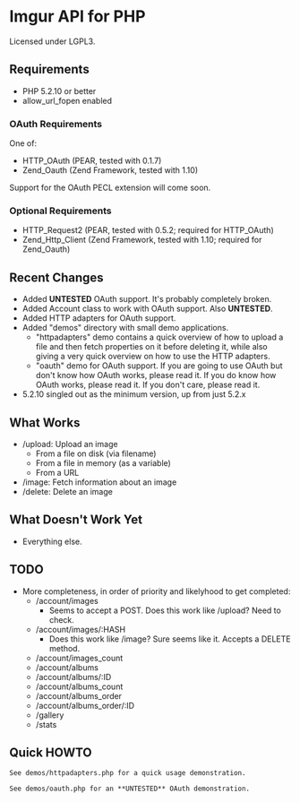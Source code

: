 # Imgur API for PHP

Licensed under LGPL3.

## Requirements

 - PHP 5.2.10 or better
 - allow_url_fopen enabled

### OAuth Requirements

One of:

 - HTTP_OAuth (PEAR, tested with 0.1.7)
 - Zend_Oauth (Zend Framework, tested with 1.10)

Support for the OAuth PECL extension will come soon.

### Optional Requirements

 - HTTP_Request2 (PEAR, tested with 0.5.2; required for HTTP_OAuth)
 - Zend_Http_Client (Zend Framework, tested with 1.10; required for Zend_Oauth)

## Recent Changes

 - Added **UNTESTED** OAuth support.  It's probably completely broken.
 - Added Account class to work with OAuth support.  Also **UNTESTED**.
 - Added HTTP adapters for OAuth support.
 - Added "demos" directory with small demo applications.
   - "httpadapters" demo contains a quick overview of how to upload a file and
     then fetch properties on it before deleting it, while also giving a very
     quick overview on how to use the HTTP adapters.
   - "oauth" demo for OAuth support.  If you are going to use OAuth but don't
     know how OAuth works, please read it.  If you do know how OAuth works,
     please read it.  If you don't care, please read it.
 - 5.2.10 singled out as the minimum version, up from just 5.2.x

## What Works

 - /upload: Upload an image
   - From a file on disk (via filename)
   - From a file in memory (as a variable)
   - From a URL
 - /image: Fetch information about an image
 - /delete: Delete an image

## What Doesn't Work Yet

 - Everything else.

## TODO
 
 - More completeness, in order of priority and likelyhood to get completed:
   - /account/images
     - Seems to accept a POST.  Does this work like /upload?  Need to check.
   - /account/images/:HASH
     - Does this work like /image?  Sure seems like it.  Accepts a DELETE method.
   - /account/images_count
   - /account/albums
   - /account/albums/:ID
   - /account/albums_count
   - /account/albums_order
   - /account/albums_order/:ID
   - /gallery
   - /stats
 
## Quick HOWTO

    See demos/httpadapters.php for a quick usage demonstration.

    See demos/oauth.php for an **UNTESTED** OAuth demonstration.
